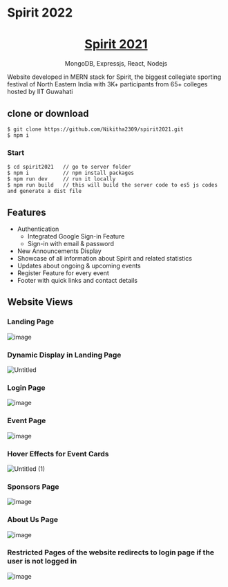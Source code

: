 <h1>Spirit 2022</h1>

<h1 align="center">
   <a href="http://spirit2021.herokuapp.com/">Spirit 2021</a>
</h1>
<p align="center">
MongoDB, Expressjs, React, Nodejs
</p>

<!-- <p align="center">
   <a href="https://travis-ci.com/amazingandyyy/mern">
      <img src="https://travis-ci.com/amazingandyyy/mern.svg?branch=master" />
   </a>
   <a href="https://github.com/amazingandyyy/mern/blob/master/LICENSE">
      <img src="https://img.shields.io/badge/License-MIT-green.svg" />
   </a>
   <a href="https://circleci.com/gh/amazingandyyy/mern">
      <img src="https://circleci.com/gh/amazingandyyy/mern.svg?style=svg" />
   </a>
</p>
 -->
<!-- > MERN is a fullstack implementation in MongoDB, Expressjs, React/Redux, Nodejs. -->

Website developed in MERN stack for Spirit, the biggest collegiate sporting festival of North Eastern India with 3K+ participants from 65+ colleges hosted by IIT Guwahati

## clone or download

```terminal
$ git clone https://github.com/Nikitha2309/spirit2021.git
$ npm i
```

### Start

```terminal
$ cd spirit2021   // go to server folder
$ npm i           // npm install packages
$ npm run dev     // run it locally
$ npm run build   // this will build the server code to es5 js codes and generate a dist file
```

## Features

- Authentication
  - Integrated Google Sign-in Feature
  - Sign-in with email & password
- New Announcements Display
- Showcase of all information about Spirit and related statistics
- Updates about ongoing & upcoming events
- Register Feature for every event
- Footer with quick links and contact details

## Website Views

### Landing Page

![image](https://user-images.githubusercontent.com/66035321/139844812-9b3b432b-e8a5-4a9e-a566-0d9bef194bd8.png)

### Dynamic Display in Landing Page

![Untitled](https://user-images.githubusercontent.com/66035321/139845569-77777330-4c75-46af-a772-7542268b87f8.gif)

### Login Page

![image](https://user-images.githubusercontent.com/66035321/139845785-da6f3f06-e955-43d5-b6e2-2d39e5de371d.png)

### Event Page

![image](https://user-images.githubusercontent.com/66035321/139845996-2c8def3f-99e1-4c28-ae13-5cd35b5d14f3.png)

### Hover Effects for Event Cards

![Untitled (1)](https://user-images.githubusercontent.com/66035321/139846518-0b6c3bcf-dfbd-4fc1-9bd3-d15427fd1c16.gif)

### Sponsors Page

![image](https://user-images.githubusercontent.com/66035321/139846656-7932f9fb-2472-458e-a143-0261ca38d917.png)

### About Us Page

![image](https://user-images.githubusercontent.com/66035321/139846723-4634e331-9060-4060-9ff6-637ce62650ef.png)

### Restricted Pages of the website redirects to login page if the user is not logged in

![image](https://user-images.githubusercontent.com/66035321/139846846-3b662bc5-201f-43b1-9289-1cc8b35397f4.png)
